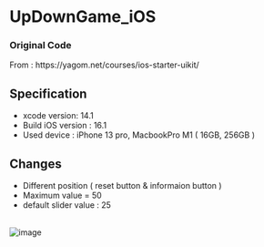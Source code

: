 # UpDownGame_iOS
<h3>Original Code</h3>
From : https://yagom.net/courses/ios-starter-uikit/

## Specification
- xcode version: 14.1 <br>
- Build iOS version : 16.1 <br>
- Used device : iPhone 13 pro, MacbookPro M1 ( 16GB, 256GB ) <br>

## Changes
- Different position ( reset button & informaion button ) <br>
- Maximum value = 50 <br>
- default slider value : 25 <br><br>

![image](https://user-images.githubusercontent.com/85593989/211731840-ca2cac41-d966-4ac9-a6c3-9a31e613d651.png)
